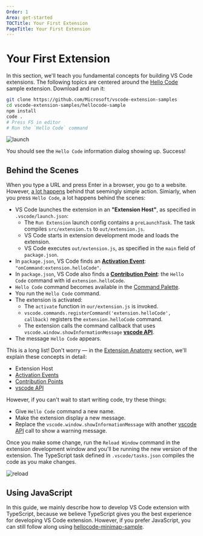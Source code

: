```yaml
---
Order: 1
Area: get-started
TOCTitle: Your First Extension
PageTitle: Your First Extension
---
```


# Your First Extension

In this section, we'll teach you fundamental concepts for building VS Code extensions. The following topics are centered around the [Hello Code](https://github.com/Microsoft/vscode-extension-samples/tree/ext-docs/hellocode-sample) sample extension. Download and run it:

```bash
git clone https://github.com/Microsoft/vscode-extension-samples
cd vscode-extension-samples/hellocode-sample
npm install
code .
# Press F5 in editor
# Run the `Hello Code` command
```

![launch](./images/your-first-extension/launch.gif)

You should see the `Hello Code` information dialog showing up. Success!

## Behind the Scenes

When you type a URL and press Enter in a browser, you go to a website. However, [a lot happens](https://github.com/alex/what-happens-when) behind that seemingly simple action. Simiarly, when you press `Hello Code`, a lot happens behind the scenes:

- VS Code launches the extension in an **"Extension Host"**, as specified in `.vscode/launch.json`:
  - The `Run Extension` launch config contains a `preLaunchTask`. The task compiles `src/extension.ts` to `out/extension.js`.
  - VS Code starts in extension development mode and loads the extension.
  - VS Code executes `out/extension.js`, as specified in the `main` field of `package.json`.
- In `package.json`, VS Code finds an **[Activation Event](/api/references/activation-events)**: `"onCommand:extension.helloCode"`.
- In `package.json`, VS Code also finds a **[Contribution Point](/api/references/contribution-points)**: the `Hello Code` command with id `extension.helloCode`.
- `Hello Code` command becomes available in the [Command Palette](/docs/getstarted/userinterface#_command-palette).
- You run the `Hello Code` command.
- The extension is activated:
  - The `activate` function in `our/extension.js` is invoked.
  - `vscode.commands.registerCommand('extension.helloCode', callback)` registers the `extension.helloCode` command.
  - The extension calls the command callback that uses `vscode.window.showInformationMessage` **[vscode API](/api/references/vscode-api)**.
- The message `Hello Code` appears.

This is a long list! Don't worry — in the [Extension Anatomy](/api/getting-started/extension-anatomy) section, we'll explain these concepts in detail:

- Extension Host
- [Activation Events](/api/references/activation-events)
- [Contribution Points](/api/references/contribution-points)
- [vscode API](/api/references/vscode-api)

However, if you can't wait to start writing code, try these things:

- Give `Hello Code` command a new name.
- Make the extension display a new message.
- Replace the `vscode.window.showInformationMessage` with another [vscode API](/api/references/vscode-api) call to show a warning message.

Once you make some change, run the `Reload Window` command in the extension development window and you'll be running the new version of the extension. The TypeScript task defined in `.vscode/tasks.json` compiles the code as you make changes.

![reload](./images/your-first-extension/reload.gif)

## Using JavaScript

In this guide, we mainly describe how to develop VS Code extension with TypeScript, because we believe TypeScript gives you the best experience for developing VS Code extension. However, if you prefer JavaScript, you can still follow along using [hellocode-minimap-sample](https://github.com/Microsoft/vscode-extension-samples/tree/ext-docs/hellocode-minimal-sample).